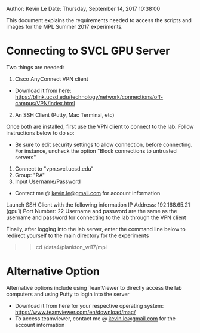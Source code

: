 Author: Kevin Le
Date: Thursday, September 14, 2017 10:38:00

This document explains the requirements needed to access the scripts and images for the MPL Summer 2017 experiments.

# Connecting to SVCL GPU Server
Two things are needed:
1. Cisco AnyConnect VPN client
- Download it from here: https://blink.ucsd.edu/technology/network/connections/off-campus/VPN/index.html
2. An SSH Client (Putty, Mac Terminal, etc)

Once both are installed, first use the VPN client to connect to the lab. Follow instructions below to do so:
- Be sure to edit security settings to allow connection, before connecting. For instance, uncheck the option "Block connections to untrusted servers"
1. Connect to "vpn.svcl.ucsd.edu"
2. Group: "RA"
3. Input Username/Password
- Contact me @ kevin.le@gmail.com for account information

Launch SSH Client with the following information
IP Address: 192.168.65.21 (gpu1)
Port Number: 22
Username and password are the same as the username and password for connecting to the lab through the VPN client

Finally, after logging into the lab server, enter the command line below to redirect yourself to the main directory for the experiments
>> cd /data4/plankton_wi17/mpl

# Alternative Option
Alternative options include using TeamViewer to directly access the lab computers and using Putty to login into the server
- Download it from here for your respective operating system: https://www.teamviewer.com/en/download/mac/
- To access teamviewer, contact me @ kevin.le@gmail.com for the account information






